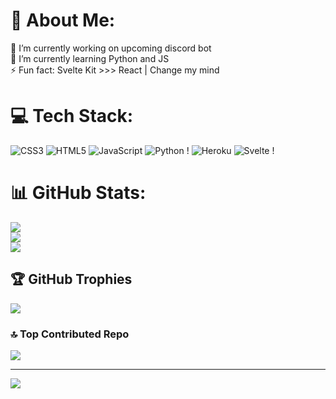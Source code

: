 # 💫 About Me:
🔭 I’m currently working on upcoming discord bot<br>🌱 I’m currently learning Python and JS <br>⚡ Fun fact: Svelte Kit >>> React | Change my mind


# 💻 Tech Stack:
![CSS3](https://img.shields.io/badge/css3-%231572B6.svg?style=for-the-badge&logo=css3&logoColor=white) ![HTML5](https://img.shields.io/badge/html5-%23E34F26.svg?style=for-the-badge&logo=html5&logoColor=white) ![JavaScript](https://img.shields.io/badge/javascript-%23323330.svg?style=for-the-badge&logo=javascript&logoColor=%23F7DF1E) ![Python](https://img.shields.io/badge/python-3670A0?style=for-the-badge&logo=python&logoColor=ffdd54) ! ![Heroku](https://img.shields.io/badge/heroku-%23430098.svg?style=for-the-badge&logo=heroku&logoColor=white) ![Svelte](https://img.shields.io/badge/svelte-%23f1413d.svg?style=for-the-badge&logo=svelte&logoColor=white) !
# 📊 GitHub Stats:
![](https://github-readme-stats.vercel.app/api?username=Goofydoodle&theme=tokyonight&hide_border=false&include_all_commits=true&count_private=true)<br/>
![](https://github-readme-streak-stats.herokuapp.com/?user=Goofydoodle&theme=tokyonight&hide_border=false)<br/>
![](https://github-readme-stats.vercel.app/api/top-langs/?username=Goofydoodle&theme=tokyonight&hide_border=false&include_all_commits=true&count_private=true&layout=compact)

## 🏆 GitHub Trophies
![](https://github-profile-trophy.vercel.app/?username=Goofydoodle&theme=radical&no-frame=true&no-bg=false&margin-w=4)

### 🔝 Top Contributed Repo
![](https://github-contributor-stats.vercel.app/api?username=Goofydoodle&limit=5&theme=dracula&combine_all_yearly_contributions=true)

---
[![](https://visitcount.itsvg.in/api?id=Goofydoodle&icon=5&color=0)](https://visitcount.itsvg.in)

